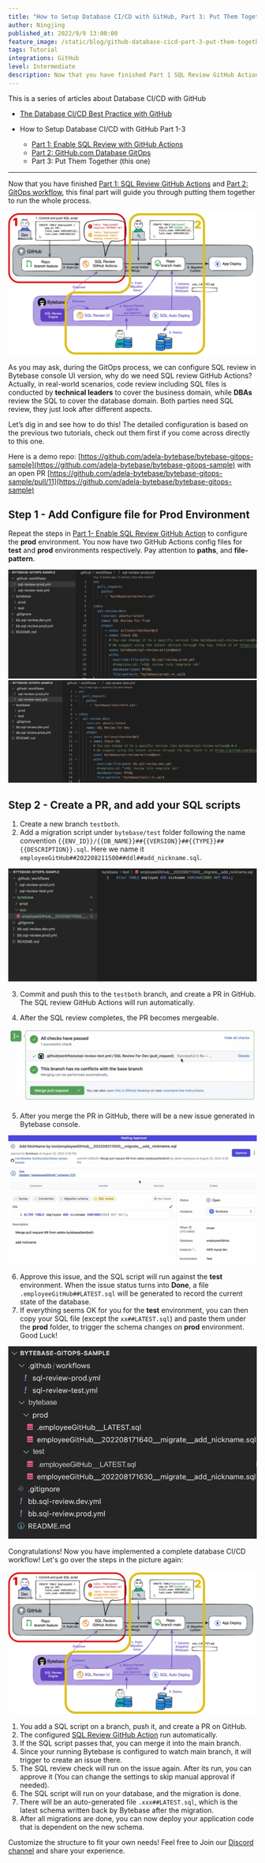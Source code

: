 ```yaml
---
title: "How to Setup Database CI/CD with GitHub, Part 3: Put Them Together"
author: Ningjing
published_at: 2022/9/9 13:00:00
feature_image: /static/blog/github-database-cicd-part-3-put-them-together/github-howto-3.webp
tags: Tutorial
integrations: GitHub
level: Intermediate
description: Now that you have finished Part 1 SQL Review GitHub Actions and Part 2 GitOps workflow, this final part will guide you through putting them together to run the whole process.
---
```


This is a series of articles about Database CI/CD with GitHub

- [The Database CI/CD Best Practice with GitHub](/blog/database-cicd-best-practice-with-github)

- How to Setup Database CI/CD with GitHub Part 1-3
  - [Part 1: Enable SQL Review with GitHub Actions](/blog/github-database-cicd-part-1-sql-review-github-actions)
  - [Part 2: GitHub.com Database GitOps](/blog/github-database-cicd-part-2-github-database-gitops)
  - Part 3: Put Them Together (this one)

---

Now that you have finished [Part 1: SQL Review GitHub Actions](/blog/github-database-cicd-part-1-sql-review-github-actions) and [Part 2: GitOps workflow](/blog/github-database-cicd-part-2-github-database-gitops), this final part will guide you through putting them together to run the whole process.

![workflow](/static/blog/github-database-cicd-part-3-put-them-together/workflow.webp)

As you may ask, during the GitOps process, we can configure SQL review in Bytebase console UI version, why do we need SQL review GitHub Actions? Actually, in real-world scenarios, code review including SQL files is conducted by **technical leaders** to cover the business domain, while **DBAs** review the SQL to cover the database domain. Both parties need SQL review, they just look after different aspects.

Let’s dig in and see how to do this! The detailed configuration is based on the previous two tutorials, check out them first if you come across directly to this one.

Here is a demo repo:
[https://github.com/adela-bytebase/bytebase-gitops-sample](https://github.com/adela-bytebase/bytebase-gitops-sample) with an open PR
[https://github.com/adela-bytebase/bytebase-gitops-sample/pull/11](https://github.com/adela-bytebase/bytebase-gitops-sample)

## Step 1 - Add Configure file for Prod Environment

Repeat the steps in [Part 1- Enable SQL Review GitHub Action](/blog/github-database-cicd-part-1-sql-review-github-actions) to configure the **prod** environment. You now have two GitHub Actions config files for **test** and **prod** environments respectively. Pay attention to **paths**, and **file-pattern**.

![conf-prod](/static/blog/github-database-cicd-part-3-put-them-together/conf-prod.webp)
![conf-test](/static/blog/github-database-cicd-part-3-put-them-together/conf-test.webp)

## Step 2 - Create a PR, and add your SQL scripts

1. Create a new branch `testboth`.
2. Add a migration script under `bytebase/test` folder following the name convention `{{ENV_ID}}/{{DB_NAME}}##{{VERSION}}##{{TYPE}}##{{DESCRIPTION}}.sql`. Here we name it `employeeGitHub##202208211500##ddl##add_nickname.sql`.

![add-script](/static/blog/github-database-cicd-part-3-put-them-together/add-script.webp)

3. Commit and push this to the `testboth` branch, and create a PR in GitHub. The SQL review GitHub Actions will run automatically.

4. After the SQL review completes, the PR becomes mergeable.

![mergeable](/static/blog/github-database-cicd-part-3-put-them-together/mergeable.webp)

5. After you merge the PR in GitHub, there will be a new issue generated in Bytebase console.

![waiting-approval](/static/blog/github-database-cicd-part-3-put-them-together/waiting-approval.webp)

6. Approve this issue, and the SQL script will run against the **test** environment. When the issue status turns into **Done**, a file `.employeeGitHub##LATEST.sql` will be generated to record the current state of the database.
7. If everything seems OK for you for the **test** environment, you can then copy your SQL file (except the `xx##LATEST.sql`) and paste them under the **prod** folder, to trigger the schema changes on **prod** environment. Good Luck!

![last-status](/static/blog/github-database-cicd-part-3-put-them-together/last-status.webp)

Congratulations! Now you have implemented a complete database CI/CD workflow! Let's go over the steps in the picture again:

![workflow](/static/blog/github-database-cicd-part-3-put-them-together/workflow.webp)

1. You add a SQL script on a branch, push it, and create a PR on GitHub.
2. The configured [SQL Review GitHub Action](https://github.com/marketplace/actions/sql-review) run automatically.
3. If the SQL script passes that, you can merge it into the main branch.
4. Since your running Bytebase is configured to watch main branch, it will trigger to create an issue there.
5. The SQL review check will run on the issue again. After its run, you can approve it (You can change the settings to skip manual approval if needed).
6. The SQL script will run on your database, and the migration is done.
7. There will be an auto-generated file `.xxx##LATEST.sql`, which is the latest schema written back by Bytebase after the migration.
8. After all migrations are done, you can now deploy your application code that is dependent on the new schema.

Customize the structure to fit your own needs! Feel free to Join our [Discord channel](https://discord.gg/6JYYBXvMDF) and share your experience.
